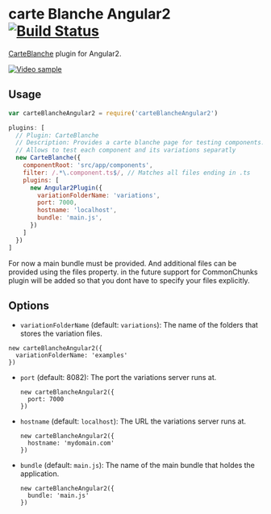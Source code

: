 # carte Blanche Angular2 [![Build Status][ci-img]][ci]

[CarteBlanche] plugin for Angular2.

[CarteBlanche]: https://github.com/pure-ui/carte-blanche
[ci-img]:  https://travis-ci.org/joaogarin/carte-blanche-angular2.svg
[ci]:      https://travis-ci.org/joaogarin/carte-blanche-angular2

[![Video sample](https://img.youtube.com/vi/CAVp6YHavCU/0.jpg)](https://www.youtube.com/watch?v=CAVp6YHavCU)

## Usage

```js
var carteBlancheAngular2 = require('carteBlancheAngular2')

plugins: [
  // Plugin: CarteBlanche
  // Description: Provides a carte blanche page for testing components.
  // Allows to test each component and its variations separatly
  new CarteBlanche({
    componentRoot: 'src/app/components',
    filter: /.*\.component.ts$/, // Matches all files ending in .ts
    plugins: [
      new Angular2Plugin({
        variationFolderName: 'variations',
        port: 7000,
        hostname: 'localhost',
        bundle: 'main.js',
      })
    ]
  })
]
```

For now a main bundle must be provided. And additional files can be provided using the files property. in the future support for CommonChunks plugin will be added
so that you dont have to specify your files explicitly.

## Options

- `variationFolderName` (default: `variations`): The name of the folders that stores the variation files.
```JS
new carteBlancheAngular2({
  variationFolderName: 'examples'
})
```

- `port` (default: 8082): The port the variations server runs at.
  ```JS
  new carteBlancheAngular2({
    port: 7000
  })
  ```

- `hostname` (default: `localhost`): The URL the variations server runs at.
  ```JS
  new carteBlancheAngular2({
    hostname: 'mydomain.com'
  })
  ```

- `bundle` (default: `main.js`): The name of the main bundle that holdes the application.
  ```JS
  new carteBlancheAngular2({
    bundle: 'main.js'
  })
  ```

